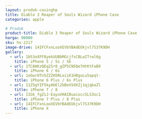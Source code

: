 ```yaml
---
layout: produk-casinghp
title: Diablo 3 Reaper of Souls Wizard iPhone Case
categories: apple

# Produk
product-title: Diablo 3 Reaper of Souls Wizard iPhone Case
harga: 90000
sku: hn-2217
image-drive: 14IFCFxnLooXEVbYBAdEUkjvl7S37K9DH
gallery:
  - url: 1b53oXFF8yekUUBbMGcjfsCBLwITrwl6g
    title: iPhone 5 / 5s / SE
  - url: 1TC8AKzQEq25r0_gZPSCN5Qe7HtKtFaB9
    title: iPhone 6 / 6s
  - url: 1oGwrOTn5ZZZH5RLoiiK1H0guLu5apqt-
    title: iPhone 6 Plus / 6s Plus
  - url: 11Z5gYIF5kyAbEl2bBoV5dXZj1qjqbaZl
    title: iPhone 7 / 8
  - url: 1IGk_fgZiJ-EayuVHAIBuaioccSLS3oc1
    title: iPhone 7 Plus / 8 Plus
  - url: 14IFCFxnLooXEVbYBAdEUkjvl7S37K9DH
    title: iPhone X
---
```

